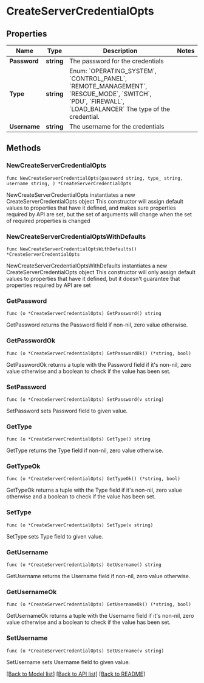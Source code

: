 # CreateServerCredentialOpts

## Properties

Name | Type | Description | Notes
------------ | ------------- | ------------- | -------------
**Password** | **string** | The password for the credentials | 
**Type** | **string** | Enum: &#x60;OPERATING_SYSTEM&#x60;, &#x60;CONTROL_PANEL&#x60;, &#x60;REMOTE_MANAGEMENT&#x60;, &#x60;RESCUE_MODE&#x60;, &#x60;SWITCH&#x60;, &#x60;PDU&#x60;, &#x60;FIREWALL&#x60;, &#x60;LOAD_BALANCER&#x60;  The type of the credential.  | 
**Username** | **string** | The username for the credentials | 

## Methods

### NewCreateServerCredentialOpts

`func NewCreateServerCredentialOpts(password string, type_ string, username string, ) *CreateServerCredentialOpts`

NewCreateServerCredentialOpts instantiates a new CreateServerCredentialOpts object
This constructor will assign default values to properties that have it defined,
and makes sure properties required by API are set, but the set of arguments
will change when the set of required properties is changed

### NewCreateServerCredentialOptsWithDefaults

`func NewCreateServerCredentialOptsWithDefaults() *CreateServerCredentialOpts`

NewCreateServerCredentialOptsWithDefaults instantiates a new CreateServerCredentialOpts object
This constructor will only assign default values to properties that have it defined,
but it doesn't guarantee that properties required by API are set

### GetPassword

`func (o *CreateServerCredentialOpts) GetPassword() string`

GetPassword returns the Password field if non-nil, zero value otherwise.

### GetPasswordOk

`func (o *CreateServerCredentialOpts) GetPasswordOk() (*string, bool)`

GetPasswordOk returns a tuple with the Password field if it's non-nil, zero value otherwise
and a boolean to check if the value has been set.

### SetPassword

`func (o *CreateServerCredentialOpts) SetPassword(v string)`

SetPassword sets Password field to given value.


### GetType

`func (o *CreateServerCredentialOpts) GetType() string`

GetType returns the Type field if non-nil, zero value otherwise.

### GetTypeOk

`func (o *CreateServerCredentialOpts) GetTypeOk() (*string, bool)`

GetTypeOk returns a tuple with the Type field if it's non-nil, zero value otherwise
and a boolean to check if the value has been set.

### SetType

`func (o *CreateServerCredentialOpts) SetType(v string)`

SetType sets Type field to given value.


### GetUsername

`func (o *CreateServerCredentialOpts) GetUsername() string`

GetUsername returns the Username field if non-nil, zero value otherwise.

### GetUsernameOk

`func (o *CreateServerCredentialOpts) GetUsernameOk() (*string, bool)`

GetUsernameOk returns a tuple with the Username field if it's non-nil, zero value otherwise
and a boolean to check if the value has been set.

### SetUsername

`func (o *CreateServerCredentialOpts) SetUsername(v string)`

SetUsername sets Username field to given value.



[[Back to Model list]](../README.md#documentation-for-models) [[Back to API list]](../README.md#documentation-for-api-endpoints) [[Back to README]](../README.md)


